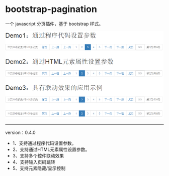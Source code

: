 # bootstrap-pagination
一个 javascript 分页插件，基于 bootstrap 样式。

![demo.png](images/demo.png)

---

version：0.4.0

+ 1、支持通过程序代码设置参数。
+ 2、支持通过HTML元素属性设置参数。
+ 3、支持多个控件联动效果
+ 4、支持输入页码跳转
+ 5、支持元素隐藏/显示控制
